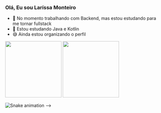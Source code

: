 ### Olá, Eu sou Laríssa Monteiro

- 🔭 No momento trabalhando com Backend, mas estou estudando para me tornar fullstack
- 🌱 Estou estudando Java e Kotlin
- 😅 Ainda estou organizando o perfil

<div>
  <img height="180em" src="https://github-readme-stats.vercel.app/api?username=Larissamonteiroo&show_icons=true&theme=tokyonight&include_all_commits=trust&count_private=true"/>
  <img height="180em" src="https://github-readme-stats.vercel.app/api/top-langs/?username=Larissamonteiroo&layout=compact&langs_count=8&theme=tokyonight"/>
</div>

![Snake animation](https://github.com/Larissamonteiroo/Larissamonteiroo)
-->
